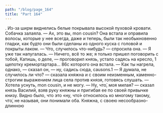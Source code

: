 ```yaml
---
path: "/blog/page_164"
title: "Part 164"
---
```


. Из-за ширм виднелись белые покрывала высокой пуховой кровати. Собачка залаяла.
— Ах, это вы, mon cousin?
Она встала и оправила волосы, которые у нее всегда, даже и теперь, были так необыкновенно гладки, как будто они были сделаны из одного куска с головой и покрыты лаком.
— Что, случилось что-нибудь? — спросила она. — Я уже так напугалась.
— Ничего, всё то же; я только пришел поговорить с тобой, Катишь, о деле, — проговорил князь, устало садясь на кресло, 1 щепотку кремортартара...
86с которого она встала. — Как ты нагрела, однако, — сказал он, — ну, садись сюда, causons.1
— Я думала, не случилось ли что́? — сказала княжна и с своим неизменным, каменно-строгим выражением лица села против князя, готовясь слушать.
— Хотела уснуть, mon cousin, и не могу.
— Ну, что́, моя милая? — сказал князь Василий, взяв руку княжны и пригибая ее по своей привычке книзу.
Видно было, что это «ну, что́» относилось ко многому такому, что́, не называя, они понимали оба.
Княжна, с своею несообразно-длинною 
